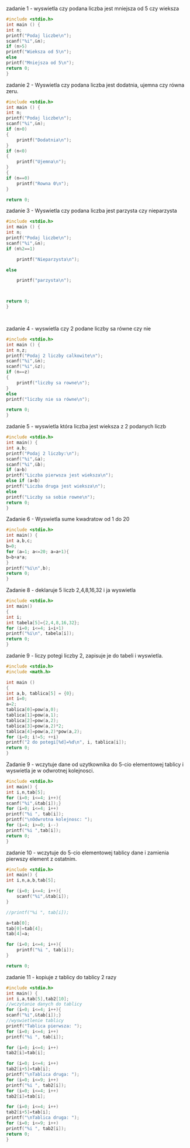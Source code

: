 zadanie 1 - wyswietla czy podana liczba jest mniejsza od 5 czy wieksza
```c
#include <stdio.h>
int main () {
int n;
printf("Podaj liczbe\n");
scanf("%i",&n);
if (n>5)
printf("Wieksza od 5\n");
else
printf("Mniejsza od 5\n");
return 0;
}
```
zadanie 2 - Wyswietla czy podana liczba jest dodatnia, ujemna czy równa zeru.
```c
#include <stdio.h>
int main () {
int n;
printf("Podaj liczbe\n");
scanf("%i",&n);
if (n>0)
{
    printf("Dodatnia\n");
}
if (n<0)
{
    printf("Ujemna\n");
}
{
if (n==0)
    printf("Rowna 0\n");
}

return 0;

```
zadanie 3 - Wyswietla czy podana liczba jest parzysta czy nieparzysta

```c
#include <stdio.h>
int main () {
int n;
printf("Podaj liczbe\n");
scanf("%i",&n);
if (n%2==1)

    printf("Nieparzysta\n");

else

    printf("parzysta\n");



return 0;
}

         
```         

zadanie 4 - wyswietla czy 2 podane liczby sa równe czy nie
```c
#include <stdio.h>
int main () {
int n,z;
printf("Podaj 2 liczby calkowite\n");
scanf("%i",&n);
scanf("%i",&z);
if (n==z)
{
    printf("liczby sa rowne\n");
}
else
printf("liczby nie sa równe\n");

return 0;
}
```

zadanie 5 - wyswietla która liczba jest wieksza z 2 podanych liczb
```c
#include <stdio.h>
int main() {
int a,b;
printf("Podaj 2 liczby:\n");
scanf("%i",&a);
scanf("%i",&b);
if (a>b)
printf("Liczba pierwsza jest wieksza\n");
else if (a<b)
printf("Liczba druga jest wieksza\n");
else
printf("Liczby sa sobie rowne\n");
return 0;
}
```
Zadanie 6 - Wyswietla sume kwadratow od 1 do 20
```c
#include <stdio.h>
int main() {
int a,b,c;
b=0;
for (a=1; a<=20; a=a+1){
b=b+a*a;
}
printf("%i\n",b);
return 0;
}
```

Zadanie 8 - deklaruje 5 liczb 2,4,8,16,32 i ja wyswietla

```c
#include <stdio.h>
int main()
{
int i;
int tabela[5]={2,4,8,16,32};
for (i=0; i<=4; i=i+1)
printf("%i\n", tabela[i]);
return 0;
}
```

zadanie 9 - liczy potegi liczby 2, zapisuje je do tabeli i wyswietla.

```c
#include <stdio.h>
#include <math.h>

int main ()
{
int a,b, tablica[5] = {0};
int i=0;
a=2;
tablica[0]=pow(a,0);
tablica[1]=pow(a,1);
tablica[2]=pow(a,2);
tablica[3]=pow(a,2)*2;
tablica[4]=pow(a,2)*pow(a,2);
for (i=0; i!=5; ++i)
printf("2 do potegi[%d]=%d\n", i, tablica[i]);
return 0;
}
```

Zadanie 9 - wczytuje dane od uzytkownika do 5-cio elementowej tablicy i wyswietla je w odwrotnej kolejnosci.

```c
#include <stdio.h>
int main() {
int i,n,tab[5];
for (i=0; i<=4; i++){
scanf("%i",&tab[i]);}
for (i=0; i<=4; i++)
printf("%i ", tab[i]);
printf("\nOdwrotna kolejnosc: ");
for (i=4; i>=0; i--)
printf("%i ",tab[i]);
return 0;
}
```
zadanie 10 - wczytuje do 5-cio elementowej tablicy dane i zamienia pierwszy element z ostatnim.

```c
#include <stdio.h>
int main() {
int i,n,a,b,tab[5];

for (i=0; i<=4; i++){
    scanf("%i",&tab[i]);
}

//printf("%i ", tab[i]);

a=tab[0];
tab[0]=tab[4];
tab[4]=a;

for (i=0; i<=4; i++){
    printf("%i ", tab[i]);
}

return 0;
```

zadanie 11 - kopiuje z tablicy do tablicy 2 razy

```c
#include <stdio.h>
int main() {
int i,a,tab[5],tab2[10];
//wczytanie danych do tablicy
for (i=0; i<=4; i++){
scanf("%i",&tab[i]);}
//wyswietlenie tablicy
printf("Tablica pierwsza: ");
for (i=0; i<=4; i++)
printf("%i ", tab[i]);

for (i=0; i<=4; i++)
tab2[i]=tab[i];

for (i=0; i<=4; i++)
tab2[i+5]=tab[i];
printf("\nTablica druga: ");
for (i=0; i<=9; i++)
printf("%i ", tab2[i]);
for (i=0; i<=4; i++)
tab2[i]=tab[i];

for (i=0; i<=4; i++)
tab2[i+5]=tab[i];
printf("\nTablica druga: ");
for (i=0; i<=9; i++)
printf("%i ", tab2[i]);
return 0;
}
```
